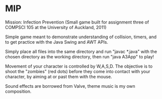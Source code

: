 # MIP
Mission: Infection Prevention (Small game built for assignment three of COMPSCI 105 at the University of Auckland, 2011)

Simple game meant to demonstrate understanding of collision, timers, and to get practice with the Java Swing and AWT APIs.

Simply place all files into the same directory and run "javac *.java" with the chosen directory as the working directory, then run "java A3App" to play!

Movement of your character is controlled by W,A,S,D. The objective is to shoot the "zombies" (red dots) before they come into contact with your character, by aiming at or past them with the mouse.

Sound effects are borrowed from Valve, theme music is my own composition.

